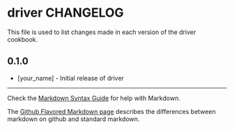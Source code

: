 driver CHANGELOG
================

This file is used to list changes made in each version of the driver cookbook.

0.1.0
-----
- [your_name] - Initial release of driver

- - -
Check the [Markdown Syntax Guide](http://daringfireball.net/projects/markdown/syntax) for help with Markdown.

The [Github Flavored Markdown page](http://github.github.com/github-flavored-markdown/) describes the differences between markdown on github and standard markdown.
